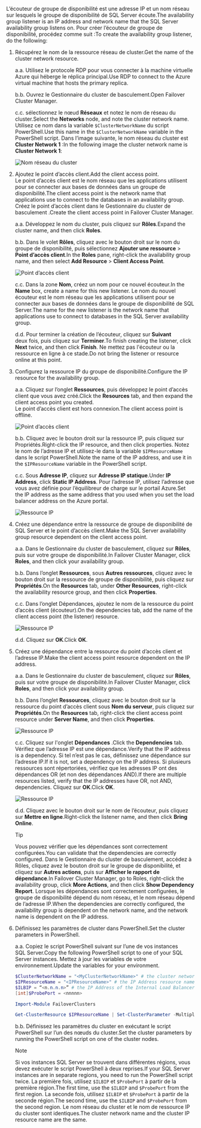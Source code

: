 <span data-ttu-id="4d6d9-101">L’écouteur de groupe de disponibilité est une adresse IP et un nom réseau sur lesquels le groupe de disponibilité de SQL Server écoute.</span><span class="sxs-lookup"><span data-stu-id="4d6d9-101">The availability group listener is an IP address and network name that the SQL Server availability group listens on.</span></span> <span data-ttu-id="4d6d9-102">Pour créer l’écouteur de groupe de disponibilité, procédez comme suit :</span><span class="sxs-lookup"><span data-stu-id="4d6d9-102">To create the availability group listener, do the following:</span></span>

1. <span data-ttu-id="4d6d9-103"><a name="getnet"></a>Récupérez le nom de la ressource réseau de cluster.</span><span class="sxs-lookup"><span data-stu-id="4d6d9-103"><a name="getnet"></a>Get the name of the cluster network resource.</span></span>

    <span data-ttu-id="4d6d9-104">a.</span><span class="sxs-lookup"><span data-stu-id="4d6d9-104">a.</span></span> <span data-ttu-id="4d6d9-105">Utilisez le protocole RDP pour vous connecter à la machine virtuelle Azure qui héberge le réplica principal.</span><span class="sxs-lookup"><span data-stu-id="4d6d9-105">Use RDP to connect to the Azure virtual machine that hosts the primary replica.</span></span> 

    <span data-ttu-id="4d6d9-106">b.</span><span class="sxs-lookup"><span data-stu-id="4d6d9-106">b.</span></span> <span data-ttu-id="4d6d9-107">Ouvrez le Gestionnaire du cluster de basculement.</span><span class="sxs-lookup"><span data-stu-id="4d6d9-107">Open Failover Cluster Manager.</span></span>

    <span data-ttu-id="4d6d9-108">c.</span><span class="sxs-lookup"><span data-stu-id="4d6d9-108">c.</span></span> <span data-ttu-id="4d6d9-109">sélectionnez le nœud **Réseaux** et notez le nom de réseau du cluster.</span><span class="sxs-lookup"><span data-stu-id="4d6d9-109">Select the **Networks** node, and note the cluster network name.</span></span> <span data-ttu-id="4d6d9-110">Utilisez ce nom dans la variable `$ClusterNetworkName` du script PowerShell.</span><span class="sxs-lookup"><span data-stu-id="4d6d9-110">Use this name in the `$ClusterNetworkName` variable in the PowerShell script.</span></span> <span data-ttu-id="4d6d9-111">Dans l’image suivante, le nom réseau du cluster est **Cluster Network 1** :</span><span class="sxs-lookup"><span data-stu-id="4d6d9-111">In the following image the cluster network name is **Cluster Network 1**:</span></span>

   ![Nom réseau du cluster](./media/virtual-machines-ag-listener-configure/90-clusternetworkname.png)

2. <span data-ttu-id="4d6d9-113"><a name="addcap"></a>Ajoutez le point d’accès client.</span><span class="sxs-lookup"><span data-stu-id="4d6d9-113"><a name="addcap"></a>Add the client access point.</span></span>  
    <span data-ttu-id="4d6d9-114">Le point d’accès client est le nom réseau que les applications utilisent pour se connecter aux bases de données dans un groupe de disponibilité.</span><span class="sxs-lookup"><span data-stu-id="4d6d9-114">The client access point is the network name that applications use to connect to the databases in an availability group.</span></span> <span data-ttu-id="4d6d9-115">Créez le point d’accès client dans le Gestionnaire du cluster de basculement .</span><span class="sxs-lookup"><span data-stu-id="4d6d9-115">Create the client access point in Failover Cluster Manager.</span></span>

    <span data-ttu-id="4d6d9-116">a.</span><span class="sxs-lookup"><span data-stu-id="4d6d9-116">a.</span></span> <span data-ttu-id="4d6d9-117">Développez le nom du cluster, puis cliquez sur **Rôles**.</span><span class="sxs-lookup"><span data-stu-id="4d6d9-117">Expand the cluster name, and then click **Roles**.</span></span>

    <span data-ttu-id="4d6d9-118">b.</span><span class="sxs-lookup"><span data-stu-id="4d6d9-118">b.</span></span> <span data-ttu-id="4d6d9-119">Dans le volet **Rôles**, cliquez avec le bouton droit sur le nom du groupe de disponibilité, puis sélectionnez **Ajouter une ressource** > **Point d’accès client**.</span><span class="sxs-lookup"><span data-stu-id="4d6d9-119">In the **Roles** pane, right-click the availability group name, and then select **Add Resource** > **Client Access Point**.</span></span>

   ![Point d’accès client](./media/virtual-machines-ag-listener-configure/92-addclientaccesspoint.png)

    <span data-ttu-id="4d6d9-121">c.</span><span class="sxs-lookup"><span data-stu-id="4d6d9-121">c.</span></span> <span data-ttu-id="4d6d9-122">Dans la zone **Nom**, créez un nom pour ce nouvel écouteur.</span><span class="sxs-lookup"><span data-stu-id="4d6d9-122">In the **Name** box, create a name for this new listener.</span></span> 
   <span data-ttu-id="4d6d9-123">Le nom du nouvel écouteur est le nom réseau que les applications utilisent pour se connecter aux bases de données dans le groupe de disponibilité de SQL Server.</span><span class="sxs-lookup"><span data-stu-id="4d6d9-123">The name for the new listener is the network name that applications use to connect to databases in the SQL Server availability group.</span></span>
   
    <span data-ttu-id="4d6d9-124">d.</span><span class="sxs-lookup"><span data-stu-id="4d6d9-124">d.</span></span> <span data-ttu-id="4d6d9-125">Pour terminer la création de l’écouteur, cliquez sur **Suivant** deux fois, puis cliquez sur **Terminer**.</span><span class="sxs-lookup"><span data-stu-id="4d6d9-125">To finish creating the listener, click **Next** twice, and then click **Finish**.</span></span> <span data-ttu-id="4d6d9-126">Ne mettez pas l'écouteur ou la ressource en ligne à ce stade.</span><span class="sxs-lookup"><span data-stu-id="4d6d9-126">Do not bring the listener or resource online at this point.</span></span>

3. <span data-ttu-id="4d6d9-127"><a name="congroup"></a>Configurez la ressource IP du groupe de disponibilité.</span><span class="sxs-lookup"><span data-stu-id="4d6d9-127"><a name="congroup"></a>Configure the IP resource for the availability group.</span></span>

    <span data-ttu-id="4d6d9-128">a.</span><span class="sxs-lookup"><span data-stu-id="4d6d9-128">a.</span></span> <span data-ttu-id="4d6d9-129">Cliquez sur l’onglet **Ressources**, puis développez le point d’accès client que vous avez créé.</span><span class="sxs-lookup"><span data-stu-id="4d6d9-129">Click the **Resources** tab, and then expand the client access point you created.</span></span>  
    <span data-ttu-id="4d6d9-130">Le point d’accès client est hors connexion.</span><span class="sxs-lookup"><span data-stu-id="4d6d9-130">The client access point is offline.</span></span>

   ![Point d’accès client](./media/virtual-machines-ag-listener-configure/94-newclientaccesspoint.png) 

    <span data-ttu-id="4d6d9-132">b.</span><span class="sxs-lookup"><span data-stu-id="4d6d9-132">b.</span></span> <span data-ttu-id="4d6d9-133">Cliquez avec le bouton droit sur la ressource IP, puis cliquez sur Propriétés.</span><span class="sxs-lookup"><span data-stu-id="4d6d9-133">Right-click the IP resource, and then click properties.</span></span> <span data-ttu-id="4d6d9-134">Notez le nom de l’adresse IP et utilisez-le dans la variable `$IPResourceName` dans le script PowerShell.</span><span class="sxs-lookup"><span data-stu-id="4d6d9-134">Note the name of the IP address, and use it in the `$IPResourceName` variable in the PowerShell script.</span></span>

    <span data-ttu-id="4d6d9-135">c.</span><span class="sxs-lookup"><span data-stu-id="4d6d9-135">c.</span></span> <span data-ttu-id="4d6d9-136">Sous **Adresse IP**, cliquez sur **Adresse IP statique**.</span><span class="sxs-lookup"><span data-stu-id="4d6d9-136">Under **IP Address**, click **Static IP Address**.</span></span> <span data-ttu-id="4d6d9-137">Pour l’adresse IP, utilisez l’adresse que vous avez définie pour l’équilibreur de charge sur le portail Azure.</span><span class="sxs-lookup"><span data-stu-id="4d6d9-137">Set the IP address as the same address that you used when you set the load balancer address on the Azure portal.</span></span>

   ![Ressource IP](./media/virtual-machines-ag-listener-configure/96-ipresource.png) 

    <!-----------------------I don't see this option on server 2016
    1. Disable NetBIOS for this address and click **OK**. Repeat this step for each IP resource if your solution spans multiple Azure VNets. 
    ------------------------->

4. <span data-ttu-id="4d6d9-139"><a name = "dependencyGroup"></a>Créez une dépendance entre la ressource de groupe de disponibilité de SQL Server et le point d’accès client.</span><span class="sxs-lookup"><span data-stu-id="4d6d9-139"><a name = "dependencyGroup"></a>Make the SQL Server availability group resource dependent on the client access point.</span></span>

    <span data-ttu-id="4d6d9-140">a.</span><span class="sxs-lookup"><span data-stu-id="4d6d9-140">a.</span></span> <span data-ttu-id="4d6d9-141">Dans le Gestionnaire du cluster de basculement, cliquez sur **Rôles**, puis sur votre groupe de disponibilité.</span><span class="sxs-lookup"><span data-stu-id="4d6d9-141">In Failover Cluster Manager, click **Roles**, and then click your availability group.</span></span>

    <span data-ttu-id="4d6d9-142">b.</span><span class="sxs-lookup"><span data-stu-id="4d6d9-142">b.</span></span> <span data-ttu-id="4d6d9-143">Dans l’onglet **Ressources**, sous **Autres ressources**, cliquez avec le bouton droit sur la ressource de groupe de disponibilité, puis cliquez sur **Propriétés**.</span><span class="sxs-lookup"><span data-stu-id="4d6d9-143">On the **Resources** tab, under **Other Resources**, right-click the availability resource group, and then click **Properties**.</span></span> 

    <span data-ttu-id="4d6d9-144">c.</span><span class="sxs-lookup"><span data-stu-id="4d6d9-144">c.</span></span> <span data-ttu-id="4d6d9-145">Dans l’onglet Dépendances, ajoutez le nom de la ressource du point d’accès client (écouteur).</span><span class="sxs-lookup"><span data-stu-id="4d6d9-145">On the dependencies tab, add the name of the client access point (the listener) resource.</span></span>

   ![Ressource IP](./media/virtual-machines-ag-listener-configure/97-propertiesdependencies.png) 

    <span data-ttu-id="4d6d9-147">d.</span><span class="sxs-lookup"><span data-stu-id="4d6d9-147">d.</span></span> <span data-ttu-id="4d6d9-148">Cliquez sur **OK**.</span><span class="sxs-lookup"><span data-stu-id="4d6d9-148">Click **OK**.</span></span>

5. <span data-ttu-id="4d6d9-149"><a name="listname"></a>Créez une dépendance entre la ressource du point d’accès client et l’adresse IP.</span><span class="sxs-lookup"><span data-stu-id="4d6d9-149"><a name="listname"></a>Make the client access point resource dependent on the IP address.</span></span>

    <span data-ttu-id="4d6d9-150">a.</span><span class="sxs-lookup"><span data-stu-id="4d6d9-150">a.</span></span> <span data-ttu-id="4d6d9-151">Dans le Gestionnaire du cluster de basculement, cliquez sur **Rôles**, puis sur votre groupe de disponibilité.</span><span class="sxs-lookup"><span data-stu-id="4d6d9-151">In Failover Cluster Manager, click **Roles**, and then click your availability group.</span></span> 

    <span data-ttu-id="4d6d9-152">b.</span><span class="sxs-lookup"><span data-stu-id="4d6d9-152">b.</span></span> <span data-ttu-id="4d6d9-153">Dans l’onglet **Ressources**, cliquez avec le bouton droit sur la ressource du point d’accès client sous **Nom du serveur**, puis cliquez sur **Propriétés**.</span><span class="sxs-lookup"><span data-stu-id="4d6d9-153">On the **Resources** tab, right-click the client access point resource under **Server Name**, and then click **Properties**.</span></span> 

   ![Ressource IP](./media/virtual-machines-ag-listener-configure/98-dependencies.png) 

    <span data-ttu-id="4d6d9-155">c.</span><span class="sxs-lookup"><span data-stu-id="4d6d9-155">c.</span></span> <span data-ttu-id="4d6d9-156">Cliquez sur l'onglet **Dépendances** .</span><span class="sxs-lookup"><span data-stu-id="4d6d9-156">Click the **Dependencies** tab.</span></span> <span data-ttu-id="4d6d9-157">Vérifiez que l’adresse IP est une dépendance.</span><span class="sxs-lookup"><span data-stu-id="4d6d9-157">Verify that the IP address is a dependency.</span></span> <span data-ttu-id="4d6d9-158">Si tel n’est pas le cas, définissez une dépendance sur l’adresse IP.</span><span class="sxs-lookup"><span data-stu-id="4d6d9-158">If it is not, set a dependency on the IP address.</span></span> <span data-ttu-id="4d6d9-159">Si plusieurs ressources sont répertoriées, vérifiez que les adresses IP ont des dépendances OR (et non des dépendances AND).</span><span class="sxs-lookup"><span data-stu-id="4d6d9-159">If there are multiple resources listed, verify that the IP addresses have OR, not AND, dependencies.</span></span> <span data-ttu-id="4d6d9-160">Cliquez sur **OK**.</span><span class="sxs-lookup"><span data-stu-id="4d6d9-160">Click **OK**.</span></span> 

   ![Ressource IP](./media/virtual-machines-ag-listener-configure/98-propertiesdependencies.png) 

    <span data-ttu-id="4d6d9-162">d.</span><span class="sxs-lookup"><span data-stu-id="4d6d9-162">d.</span></span> <span data-ttu-id="4d6d9-163">Cliquez avec le bouton droit sur le nom de l’écouteur, puis cliquez sur **Mettre en ligne**.</span><span class="sxs-lookup"><span data-stu-id="4d6d9-163">Right-click the listener name, and then click **Bring Online**.</span></span> 

    >[!TIP]
    ><span data-ttu-id="4d6d9-164">Vous pouvez vérifier que les dépendances sont correctement configurées.</span><span class="sxs-lookup"><span data-stu-id="4d6d9-164">You can validate that the dependencies are correctly configured.</span></span> <span data-ttu-id="4d6d9-165">Dans le Gestionnaire du cluster de basculement, accédez à Rôles, cliquez avez le bouton droit sur le groupe de disponibilité, et cliquez sur **Autres actions**, puis sur **Afficher le rapport de dépendance**.</span><span class="sxs-lookup"><span data-stu-id="4d6d9-165">In Failover Cluster Manager, go to Roles, right-click the availability group, click **More Actions**, and then click  **Show Dependency Report**.</span></span> <span data-ttu-id="4d6d9-166">Lorsque les dépendances sont correctement configurées, le groupe de disponibilité dépend du nom réseau, et le nom réseau dépend de l’adresse IP.</span><span class="sxs-lookup"><span data-stu-id="4d6d9-166">When the dependencies are correctly configured, the availability group is dependent on the network name, and the network name is dependent on the IP address.</span></span> 


6. <span data-ttu-id="4d6d9-167"><a name="setparam"></a>Définissez les paramètres de cluster dans PowerShell.</span><span class="sxs-lookup"><span data-stu-id="4d6d9-167"><a name="setparam"></a>Set the cluster parameters in PowerShell.</span></span>
    
    <span data-ttu-id="4d6d9-168">a.</span><span class="sxs-lookup"><span data-stu-id="4d6d9-168">a.</span></span> <span data-ttu-id="4d6d9-169">Copiez le script PowerShell suivant sur l’une de vos instances SQL Server.</span><span class="sxs-lookup"><span data-stu-id="4d6d9-169">Copy the following PowerShell script to one of your SQL Server instances.</span></span> <span data-ttu-id="4d6d9-170">Mettez à jour les variables de votre environnement.</span><span class="sxs-lookup"><span data-stu-id="4d6d9-170">Update the variables for your environment.</span></span>     
    
    ```PowerShell
    $ClusterNetworkName = "<MyClusterNetworkName>" # the cluster network name (Use Get-ClusterNetwork on Windows Server 2012 of higher to find the name)
    $IPResourceName = "<IPResourceName>" # the IP Address resource name
    $ILBIP = “<n.n.n.n>” # the IP Address of the Internal Load Balancer (ILB). This is the static IP address for the load balancer you configured in the Azure portal.
    [int]$ProbePort = <nnnnn>
    
    Import-Module FailoverClusters
    
    Get-ClusterResource $IPResourceName | Set-ClusterParameter -Multiple @{"Address"="$ILBIP";"ProbePort"=$ProbePort;"SubnetMask"="255.255.255.255";"Network"="$ClusterNetworkName";"EnableDhcp"=0}
    ```

    <span data-ttu-id="4d6d9-171">b.</span><span class="sxs-lookup"><span data-stu-id="4d6d9-171">b.</span></span> <span data-ttu-id="4d6d9-172">Définissez les paramètres du cluster en exécutant le script PowerShell sur l’un des nœuds du cluster.</span><span class="sxs-lookup"><span data-stu-id="4d6d9-172">Set the cluster parameters by running the PowerShell script on one of the cluster nodes.</span></span>  

    > [!NOTE]
    > <span data-ttu-id="4d6d9-173">Si vos instances SQL Server se trouvent dans différentes régions, vous devez exécuter le script PowerShell à deux reprises.</span><span class="sxs-lookup"><span data-stu-id="4d6d9-173">If your SQL Server instances are in separate regions, you need to run the PowerShell script twice.</span></span> <span data-ttu-id="4d6d9-174">La première fois, utilisez `$ILBIP` et `$ProbePort` à partir de la première région.</span><span class="sxs-lookup"><span data-stu-id="4d6d9-174">The first time, use the `$ILBIP` and `$ProbePort` from the first region.</span></span> <span data-ttu-id="4d6d9-175">La seconde fois, utilisez `$ILBIP` et `$ProbePort` à partir de la seconde région.</span><span class="sxs-lookup"><span data-stu-id="4d6d9-175">The second time, use the `$ILBIP` and `$ProbePort` from the second region.</span></span> <span data-ttu-id="4d6d9-176">Le nom réseau du cluster et le nom de ressource IP du cluster sont identiques.</span><span class="sxs-lookup"><span data-stu-id="4d6d9-176">The cluster network name and the cluster IP resource name are the same.</span></span> 
